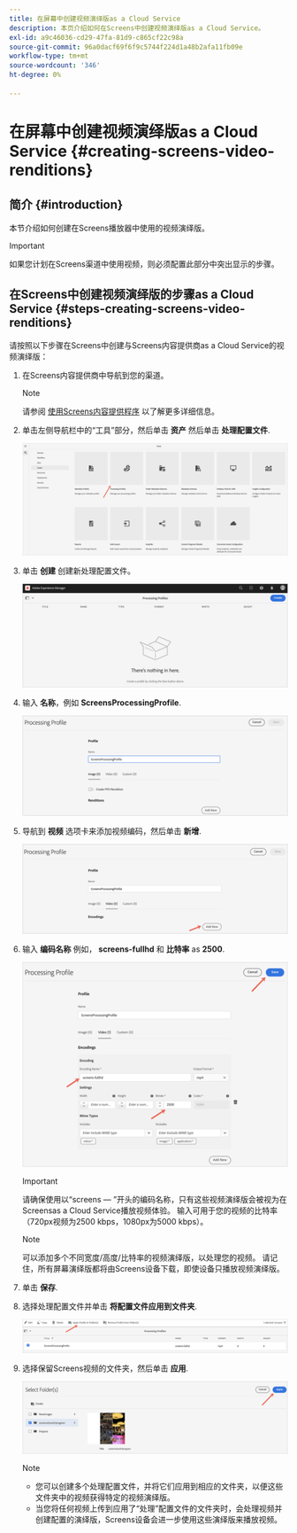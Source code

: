```yaml
---
title: 在屏幕中创建视频演绎版as a Cloud Service
description: 本页介绍如何在Screens中创建视频演绎版as a Cloud Service。
exl-id: a9c46036-cd29-47fa-81d9-c865cf22c98a
source-git-commit: 96a0dacf69f6f9c5744f224d1a48b2afa11fb09e
workflow-type: tm+mt
source-wordcount: '346'
ht-degree: 0%

---
```


# 在屏幕中创建视频演绎版as a Cloud Service {#creating-screens-video-renditions}

## 简介 {#introduction}

本节介绍如何创建在Screens播放器中使用的视频演绎版。

>[!IMPORTANT]
>如果您计划在Screens渠道中使用视频，则必须配置此部分中突出显示的步骤。

## 在Screens中创建视频演绎版的步骤as a Cloud Service {#steps-creating-screens-video-renditions}

请按照以下步骤在Screens中创建与Screens内容提供商as a Cloud Service的视频演绎版：

1. 在Screens内容提供商中导航到您的渠道。

   >[!NOTE]
   >请参阅 [使用Screens内容提供程序](https://experienceleague.adobe.com/docs/experience-manager-cloud-service/screens-as-cloud-service/configure-screens-cloud/using-screens-content-provider.html?lang=en#screens-content-provider) 以了解更多详细信息。

1. 单击左侧导航栏中的“工具”部分，然后单击 **资产** 然后单击 **处理配置文件**.

   ![](/help/screens-cloud/assets/configure/screens-cp-3.png)

1. 单击 **创建** 创建新处理配置文件。

   ![](/help/screens-cloud/assets/configure/screens-video-2.png)

1. 输入 **名称**，例如 **ScreensProcessingProfile**.

   ![](/help/screens-cloud/assets/configure/screens-video-3.png)

1. 导航到 **视频** 选项卡来添加视频编码，然后单击 **新增**.

   ![](/help/screens-cloud/assets/configure/screens-video-4a.png)

1. 输入 **编码名称** 例如， **screens-fullhd** 和 **比特率** as **2500**.

   ![](/help/screens-cloud/assets/configure/screens-video-4.png)

   >[!IMPORTANT]
   >请确保使用以“screens — ”开头的编码名称，只有这些视频演绎版会被视为在Screensas a Cloud Service播放视频体验。 输入可用于您的视频的比特率（720px视频为2500 kbps，1080px为5000 kbps）。

   >[!NOTE]
   >可以添加多个不同宽度/高度/比特率的视频演绎版，以处理您的视频。 请记住，所有屏幕演绎版都将由Screens设备下载，即使设备只播放视频演绎版。

1. 单击 **保存**.

1. 选择处理配置文件并单击 **将配置文件应用到文件夹**.

   ![](/help/screens-cloud/assets/configure/screens-video-5.png)

1. 选择保留Screens视频的文件夹，然后单击 **应用**.

   ![](/help/screens-cloud/assets/configure/screens-video-6.png)

   >[!NOTE]
   >* 您可以创建多个处理配置文件，并将它们应用到相应的文件夹，以便这些文件夹中的视频获得特定的视频演绎版。
   >* 当您将任何视频上传到应用了“处理”配置文件的文件夹时，会处理视频并创建配置的演绎版，Screens设备会进一步使用这些演绎版来播放视频。

